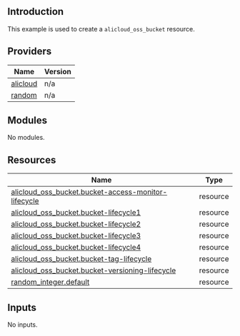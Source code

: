 ## Introduction

This example is used to create a `alicloud_oss_bucket` resource.

<!-- BEGIN_TF_DOCS -->
## Providers

| Name | Version |
|------|---------|
| <a name="provider_alicloud"></a> [alicloud](#provider\_alicloud) | n/a |
| <a name="provider_random"></a> [random](#provider\_random) | n/a |

## Modules

No modules.

## Resources

| Name | Type |
|------|------|
| [alicloud_oss_bucket.bucket-access-monitor-lifecycle](https://registry.terraform.io/providers/aliyun/alicloud/latest/docs/resources/oss_bucket) | resource |
| [alicloud_oss_bucket.bucket-lifecycle1](https://registry.terraform.io/providers/aliyun/alicloud/latest/docs/resources/oss_bucket) | resource |
| [alicloud_oss_bucket.bucket-lifecycle2](https://registry.terraform.io/providers/aliyun/alicloud/latest/docs/resources/oss_bucket) | resource |
| [alicloud_oss_bucket.bucket-lifecycle3](https://registry.terraform.io/providers/aliyun/alicloud/latest/docs/resources/oss_bucket) | resource |
| [alicloud_oss_bucket.bucket-lifecycle4](https://registry.terraform.io/providers/aliyun/alicloud/latest/docs/resources/oss_bucket) | resource |
| [alicloud_oss_bucket.bucket-tag-lifecycle](https://registry.terraform.io/providers/aliyun/alicloud/latest/docs/resources/oss_bucket) | resource |
| [alicloud_oss_bucket.bucket-versioning-lifecycle](https://registry.terraform.io/providers/aliyun/alicloud/latest/docs/resources/oss_bucket) | resource |
| [random_integer.default](https://registry.terraform.io/providers/hashicorp/random/latest/docs/resources/integer) | resource |

## Inputs

No inputs.
<!-- END_TF_DOCS -->    